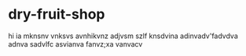 # dry-fruit-shop
hi ia mknsnv
vnksvs
avnhikvnz
adjvsm szlf
knsdvina
adinvadv'fadvdva
adnva
sadvlfc
asvianva
fanvz;xa
vanvacv
